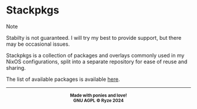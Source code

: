 # Stackpkgs

> [!NOTE]
> Stabilty is not guaranteed. I will try my best to provide support, but there may be occasional issues.

Stackpkgs is a collection of packages and overlays commonly used in my NixOS configurations, split into a separate repository for ease of reuse and sharing.

The list of available packages is available [here](./PACKAGES.md).

---
<p align="center">
<sub><strong>
    Made with ponies and love!
    <br/>
    GNU AGPL © Ryze 2024
</strong></sub>
</p>

